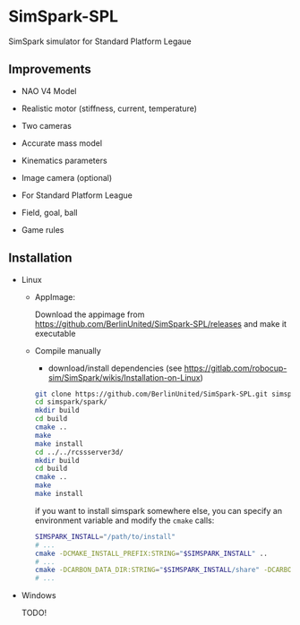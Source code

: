 SimSpark-SPL
============

SimSpark simulator for Standard Platform Legaue

Improvements
------------

* NAO V4 Model
 * Realistic motor (stiffness, current, temperature)
 * Two cameras
 * Accurate mass model
 * Kinematics parameters
 * Image camera (optional)

* For Standard Platform League
 * Field, goal, ball
 * Game rules


Installation
------------

* Linux

  * AppImage:

    Download the appimage from https://github.com/BerlinUnited/SimSpark-SPL/releases and make it executable

  * Compile manually

    * download/install dependencies (see https://gitlab.com/robocup-sim/SimSpark/wikis/Installation-on-Linux)

    ```sh
    git clone https://github.com/BerlinUnited/SimSpark-SPL.git simspark
    cd simspark/spark/
    mkdir build
    cd build
    cmake ..
    make
    make install
    cd ../../rcssserver3d/
    mkdir build
    cd build
    cmake ..
    make
    make install
    ```

    if you want to install simspark somewhere else, you can specify an environment variable and modify the `cmake` calls:

    ```sh
    SIMSPARK_INSTALL="/path/to/install"
    # ...
    cmake -DCMAKE_INSTALL_PREFIX:STRING="$SIMSPARK_INSTALL" ..
    # ...
    cmake -DCARBON_DATA_DIR:STRING="$SIMSPARK_INSTALL/share" -DCARBON_INCLUDE_DIR:STRING="$SIMSPARK_INSTALL/include/simspark" -DKEROSIN_INCLUDE_DIR:STRING="$SIMSPARK_INSTALL/include/simspark" -DOXYGEN_INCLUDE_DIR:STRING="$SIMSPARK_INSTALL/include/simspark" -DRCSSNET3D_INCLUDE_DIR:STRING="$SIMSPARK_INSTALL/include/simspark" -DSALT_INCLUDE_DIR:STRING="$SIMSPARK_INSTALL/include/simspark" -DSPARK_INCLUDE_DIR:STRING="$SIMSPARK_INSTALL/include/simspark" -DCMAKE_INSTALL_PREFIX:STRING="$SIMSPARK_INSTALL" ..
    # ...
    ```

* Windows

  TODO!
